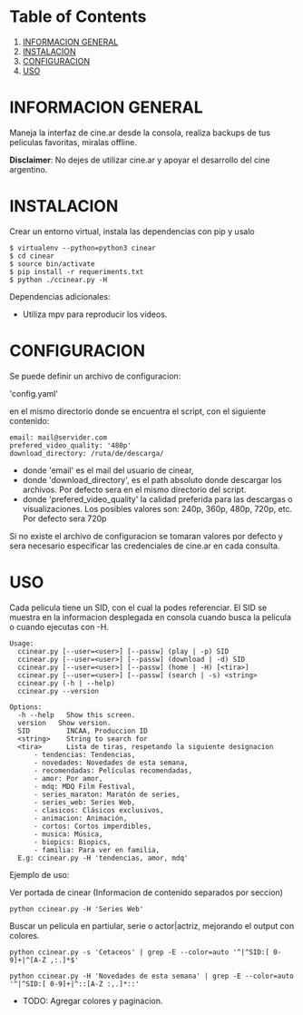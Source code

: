 
# Table of Contents

1.  [INFORMACION GENERAL](#orgc2acf3c)
2.  [INSTALACION](#org6169e9a)
3.  [CONFIGURACION](#org707eebd)
4.  [USO](#org19a6af0)



<a id="orgc2acf3c"></a>

# INFORMACION GENERAL

Maneja la interfaz de cine.ar desde la consola,
realiza backups de tus peliculas favoritas, miralas offline.

**Disclaimer**: No dejes de utilizar cine.ar y apoyar
el desarrollo del cine argentino.


<a id="org6169e9a"></a>

# INSTALACION

Crear un entorno virtual, instala las dependencias con pip y usalo

    $ virtualenv --python=python3 cinear
    $ cd cinear
    $ source bin/activate
    $ pip install -r requeriments.txt
    $ python ./ccinear.py -H

Dependencias adicionales:

-   Utiliza mpv para reproducir los videos.


<a id="org707eebd"></a>

# CONFIGURACION

Se puede definir un archivo de configuracion:

'config.yaml'

en el mismo directorio donde se encuentra el script, con el siguiente contenido:

    email: mail@servider.com
    prefered_video_quality: '480p'
    download_directory: /ruta/de/descarga/

-   donde 'email' es el mail del usuario de cinear,
-   donde 'download\_directory', es el path absoluto donde descargar los archivos. Por defecto sera en el mismo directorio del script.
-   donde 'prefered\_video\_quality' la calidad preferida para las descargas o visualizaciones. Los posibles valores son: 240p, 360p, 480p, 720p, etc. Por defecto sera 720p

Si no existe el archivo de configuracion se tomaran valores por defecto y sera necesario especificar las credenciales de cine.ar en cada consulta.


<a id="org19a6af0"></a>

# USO

Cada pelicula tiene un SID, con el cual la podes referenciar.
El SID se muestra en la informacion desplegada en consola cuando busca la pelicula o cuando ejecutas con -H.

    Usage:
      ccinear.py [--user=<user>] [--passw] (play | -p) SID
      ccinear.py [--user=<user>] [--passw] (download | -d) SID
      ccinear.py [--user=<user>] [--passw] (home | -H) [<tira>]
      ccinear.py [--user=<user>] [--passw] (search | -s) <string>
      ccinear.py (-h | --help)
      ccinear.py --version
    
    Options:
      -h --help   Show this screen.
      version   Show version.
      SID         INCAA, Produccion ID
      <string>    String to search for
      <tira>      Lista de tiras, respetando la siguiente designacion
          - tendencias: Tendencias,
          - novedades: Novedades de esta semana,
          - recomendadas: Películas recomendadas,
          - amor: Por amor,
          - mdq: MDQ Film Festival,
          - series_maraton: Maratón de series,
          - series_web: Series Web,
          - clasicos: Clásicos exclusivos,
          - animacion: Animación,
          - cortos: Cortos imperdibles,
          - musica: Música,
          - biopics: Biopics,
          - familia: Para ver en familia,
      E.g: ccinear.py -H 'tendencias, amor, mdq'

Ejemplo de uso:

Ver portada de cinear (Informacion de contenido separados por seccion)

    python ccinear.py -H 'Series Web'

Buscar un pelicula en partiular, serie o actor|actriz, mejorando el output
con colores.

    python ccinear.py -s 'Cetaceos' | grep -E --color=auto '^|^SID:[ 0-9]+|^[A-Z ,:.]*$'

    python ccinear.py -H 'Novedades de esta semana' | grep -E --color=auto '^|^SID:[ 0-9]+|^::[A-Z :,.]*::'

-   TODO: Agregar colores y paginacion.

